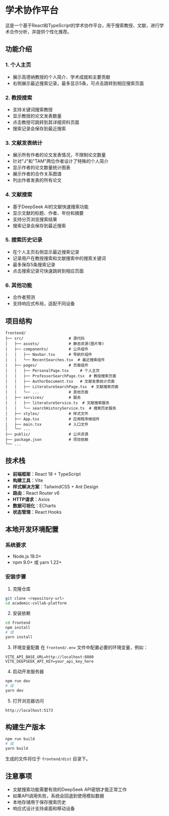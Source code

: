 # 学术协作平台

这是一个基于React和TypeScript的学术协作平台，用于搜索教授、文献，进行学术合作分析，并提供个性化推荐。

## 功能介绍

### 1. 个人主页
- 展示高德纳教授的个人简介、学术成就和主要贡献
- 右侧展示最近搜索记录，最多显示5条，可点击跳转到相应搜索页面

### 2. 教授搜索
- 支持关键词搜索教授
- 显示教授的论文发表数量
- 点击教授可跳转到其详细资料页面
- 搜索记录会保存到最近搜索

### 3. 文献发表统计
- 展示所有作者的论文发表情况，不限制论文数量
- 针对"J"和"TAM"两位作者设计了特殊的个人简介
- 显示作者的论文数量统计图表
- 展示作者的合作关系图谱
- 列出作者发表的所有论文

### 4. 文献搜索
- 基于DeepSeek AI的文献快速搜索功能
- 显示文献的标题、作者、年份和摘要
- 支持分页浏览搜索结果
- 搜索记录会保存到最近搜索

### 5. 搜索历史记录
- 在个人主页右侧显示最近搜索记录
- 记录用户在教授搜索和文献搜索中的搜索关键词
- 最多保存5条搜索记录
- 点击搜索记录可快速跳转到相应页面

### 6. 其他功能
- 合作者预测
- 支持响应式布局，适配不同设备

## 项目结构

```
frontend/
├── src/                    # 源代码
│   ├── assets/             # 静态资源(图片等)
│   ├── components/         # 公共组件
│   │   ├── Navbar.tsx      # 导航栏组件
│   │   └── RecentSearches.tsx  # 最近搜索组件
│   ├── pages/              # 页面组件
│   │   ├── PersonalPage.tsx     # 个人主页
│   │   ├── ProfessorSearchPage.tsx  # 教授搜索页面
│   │   ├── AuthorDocument.tsx   # 文献发表统计页面
│   │   ├── LiteratureSearchPage.tsx  # 文献搜索页面
│   │   └── ...             # 其他页面
│   ├── services/           # 服务
│   │   ├── literatureService.ts  # 文献搜索服务
│   │   └── searchHistoryService.ts  # 搜索历史服务
│   ├── styles/             # 样式文件
│   ├── App.tsx             # 应用程序根组件
│   ├── main.tsx            # 入口文件
│   └── ...
├── public/                 # 公共资源
├── package.json            # 项目依赖
└── ...
```

## 技术栈

- **前端框架**：React 18 + TypeScript
- **构建工具**：Vite
- **样式解决方案**：TailwindCSS + Ant Design
- **路由**：React Router v6
- **HTTP请求**：Axios
- **数据可视化**：ECharts
- **状态管理**：React Hooks

## 本地开发环境配置

### 系统要求
- Node.js 18.0+
- npm 9.0+ 或 yarn 1.22+

### 安装步骤

1. 克隆仓库
```bash
git clone <repository-url>
cd academic-collab-platform
```

2. 安装依赖
```bash
cd frontend
npm install
# 或
yarn install
```

3. 环境变量配置
在 `frontend/.env` 文件中配置必要的环境变量，例如：
```
VITE_API_BASE_URL=http://localhost:8080
VITE_DEEPSEEK_API_KEY=your_api_key_here
```

4. 启动开发服务器
```bash
npm run dev
# 或
yarn dev
```

5. 打开浏览器访问
```
http://localhost:5173
```

## 构建生产版本

```bash
npm run build
# 或
yarn build
```

生成的文件将位于 `frontend/dist` 目录下。

## 注意事项

- 文献搜索功能需要有效的DeepSeek API密钥才能正常工作
- 如果API调用失败，系统会回退到使用模拟数据
- 本地存储用于保存搜索历史
- 响应式设计支持桌面和移动设备 